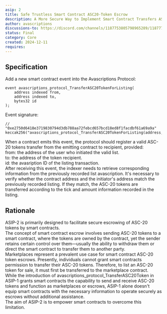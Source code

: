 ```yaml
---
asip: 2
title: Safe Trustless Smart Contract ASC20-Token Escrow
description: A More Secure Way to Implement Smart Contract Transfers ASC-20
author: avascriptions
discussions-to: https://discord.com/channels/1187753805798965289/1187772213278015568
status: Final
category: Core
created: 2024-12-11
requires: 
---
```


## Specification
Add a new smart contract event into the Avascriptions Protocol:
```solidity
event avascriptions_protocol_TransferASC20TokenForListing(
    address indexed from,
    address indexed to,
    bytes32 id
);
```
Event signature:
```solidity
// "0xe2750d6418e3719830794d3db788aa72febcd657bcd18ed8f1facdbf61a69a9a"
keccak256("avascriptions_protocol_TransferASC20TokenForListing(address,address,bytes32)")
```
When a contract emits this event, the protocol should register a valid ASC-20 tokens transfer from the emitting contract to recipient, provided:  
from:  the address of the user who initiated the valid list.  
to:  the address of the token recipient.  
id: the avasription ID of the listing transaction.  
After receiving this event, the indexer needs to retrieve corresponding information from the previously recorded list avascription. It's necessary to verify whether the contract address and the initiator's address match the previously recorded listing. If they match, the ASC-20 tokens are transferred according to the tick and amount information recorded in the listing.  

## Rationale 
ASIP-2 is primarily designed to facilitate secure escrowing of ASC-20 tokens by smart contracts.  
The concept of smart contract escrow involves sending ASC-20 tokens to a smart contract, where the tokens are owned by the contract, yet the sender retains certain control over them—usually the ability to withdraw them or direct the smart contract to transfer them to another party.  
Marketplaces represent a prevalent use case for smart contract ASC-20 token escrows. Presently, individuals cannot grant smart contracts permission to transfer their ASC-20 tokens. Therefore, to list an ASC-20 token for sale, it must first be transferred to the marketplace contract.  
While the introduction of avascriptions_protocol_TransferASC20Token in ASIP-1 grants smart contracts the capability to send and receive ASC-20 tokens and function as marketplaces or escrows, ASIP-1 alone doesn't equip smart contracts with the necessary information to operate securely as escrows without additional assistance.  
The aim of ASIP-2 is to empower smart contracts to overcome this limitation.
